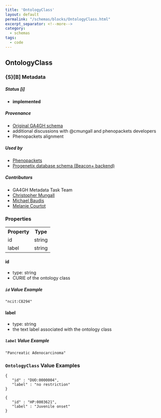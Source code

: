 ```yaml
---
title: 'OntologyClass'
layout: default
permalink: "/schemas/blocks/OntologyClass.html"
excerpt_separator: <!--more-->
category:
  - schemas
tags:
  - code
---
```


## OntologyClass

### {S}[B] Metadata  

##### Status [[i]](https://schemablocks.org/about/sb-status-levels.html)

* __implemented__  
  


##### Provenance  

* [Original GA4GH schema](https://github.com/ga4gh/ga4gh-schemas/blob/master/src/main/proto/ga4gh/common.proto)  
* additional discussions with @cmungall and phenopackets developers  
* Phenopackets alignment  

##### Used by  

* [Phenopackets](https://github.com/phenopackets/phenopacket-schema/blob/master/docs/ontologyclass.rst)  
* [Progenetix database schema (Beacon+ backend)](https://github.com/progenetix/schemas/tree/master/main/yaml)  

##### Contributors  

* GA4GH Metadata Task Team  
* [Christopher Mungall](https://orcid.org/0000-0002-6601-2165)  
* [Michael Baudis](https://orcid.org/0000-0002-9903-4248)  
* [Melanie Courtot](https://orcid.org/0000-0002-9551-6370)  <!--more-->

### Properties

<table>
  <tr>
    <th>Property</th>
    <th>Type</th>
  </tr>
  <tr>
    <td>id</td>
    <td>string</td>
  </tr>
  <tr>
    <td>label</td>
    <td>string</td>
  </tr>

</table>

    
#### id

* type: string
* CURIE of the ontology class

##### `id` Value Example  

```
"ncit:C8294"
```
    
#### label

* type: string
* the text label associated with the ontology class

##### `label` Value Example  

```
"Pancreatic Adenocarcinoma"
```

### `OntologyClass` Value Examples  

```
{
   "id" : "DUO:0000004",
   "label" : "no restriction"
}
```
```
{
   "id" : "HP:0003621",
   "label" : "Juvenile onset"
}
```

